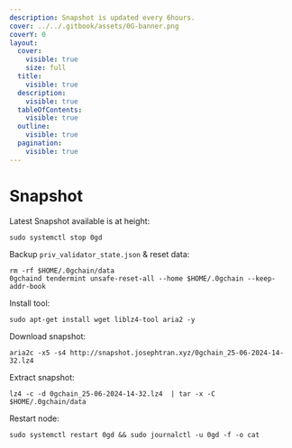 ```yaml
---
description: Snapshot is updated every 6hours.
cover: ../../.gitbook/assets/0G-banner.png
coverY: 0
layout:
  cover:
    visible: true
    size: full
  title:
    visible: true
  description:
    visible: true
  tableOfContents:
    visible: true
  outline:
    visible: true
  pagination:
    visible: true
---
```


# Snapshot

Latest Snapshot available is at height:

```markup
sudo systemctl stop 0gd
```

Backup `priv_validator_state.json` & reset data:

```markup
rm -rf $HOME/.0gchain/data
0gchaind tendermint unsafe-reset-all --home $HOME/.0gchain --keep-addr-book
```

Install tool:

```markup
sudo apt-get install wget liblz4-tool aria2 -y
```

Download snapshot:

```markup
aria2c -x5 -s4 http://snapshot.josephtran.xyz/0gchain_25-06-2024-14-32.lz4
```

Extract snapshot:

```markup
lz4 -c -d 0gchain_25-06-2024-14-32.lz4  | tar -x -C $HOME/.0gchain/data
```

Restart node:

```markup
sudo systemctl restart 0gd && sudo journalctl -u 0gd -f -o cat
```

